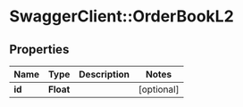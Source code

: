 # SwaggerClient::OrderBookL2

## Properties
Name | Type | Description | Notes
------------ | ------------- | ------------- | -------------
**id** | **Float** |  | [optional] 


